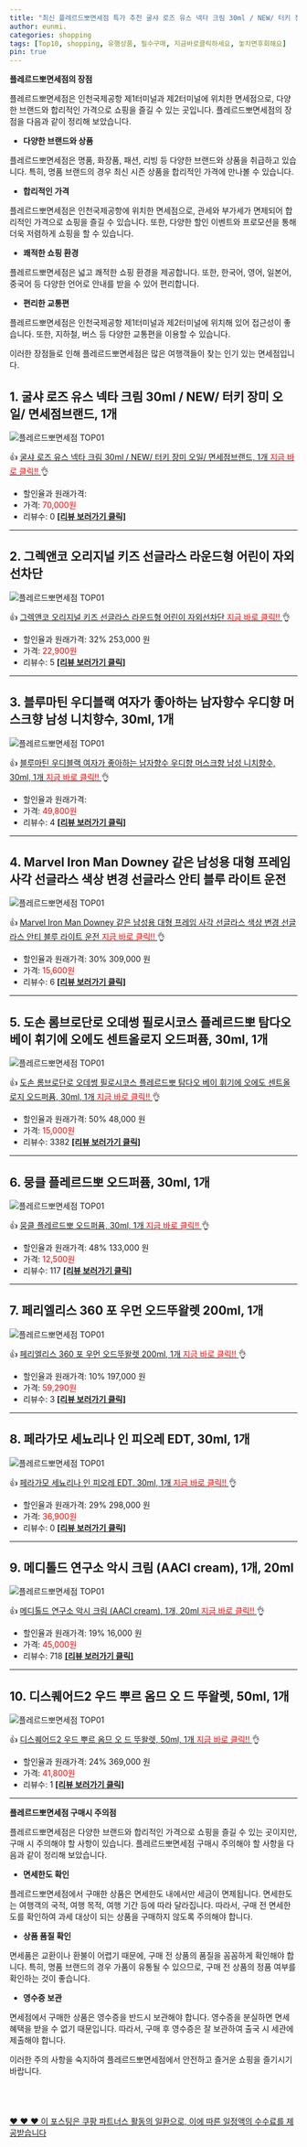 ```yaml
---
title: "최신 플레르드뽀면세점 특가 추천 굴샤 로즈 유스 넥타 크림 30ml / NEW/ 터키 장미 오일/ 면세점브랜드, 1개 비교 장점"
author: eunmi.
categories: shopping
tags: [Top10, shopping, 유행상품, 필수구매, 지금바로클릭하세요, 놓치면후회해요]
pin: true
---
```

**플레르드뽀면세점의 장점**

플레르드뽀면세점은 인천국제공항 제1터미널과 제2터미널에 위치한 면세점으로, 다양한 브랜드와 합리적인 가격으로 쇼핑을 즐길 수 있는 곳입니다. 플레르드뽀면세점의 장점을 다음과 같이 정리해 보았습니다.

* **다양한 브랜드와 상품**

플레르드뽀면세점은 명품, 화장품, 패션, 리빙 등 다양한 브랜드와 상품을 취급하고 있습니다. 특히, 명품 브랜드의 경우 최신 시즌 상품을 합리적인 가격에 만나볼 수 있습니다.

* **합리적인 가격**

플레르드뽀면세점은 인천국제공항에 위치한 면세점으로, 관세와 부가세가 면제되어 합리적인 가격으로 쇼핑을 즐길 수 있습니다. 또한, 다양한 할인 이벤트와 프로모션을 통해 더욱 저렴하게 쇼핑을 할 수 있습니다.

* **쾌적한 쇼핑 환경**

플레르드뽀면세점은 넓고 쾌적한 쇼핑 환경을 제공합니다. 또한, 한국어, 영어, 일본어, 중국어 등 다양한 언어로 안내를 받을 수 있어 편리합니다.

* **편리한 교통편**

플레르드뽀면세점은 인천국제공항 제1터미널과 제2터미널에 위치해 있어 접근성이 좋습니다. 또한, 지하철, 버스 등 다양한 교통편을 이용할 수 있습니다.

이러한 장점들로 인해 플레르드뽀면세점은 많은 여행객들이 찾는 인기 있는 면세점입니다.

   

## 1. 굴샤 로즈 유스 넥타 크림 30ml / NEW/ 터키 장미 오일/ 면세점브랜드, 1개

![플레르드뽀면세점 TOP01](https://thumbnail6.coupangcdn.com/thumbnails/remote/230x230ex/image/vendor_inventory/b6be/3f41ef7512a4e406e8e28a5b292ded5ec9124530db33f28befae8596642b.jpg)


👍 [굴샤 로즈 유스 넥타 크림 30ml / NEW/ 터키 장미 오일/ 면세점브랜드, 1개 <font color=red> 지금 바로 클릭!! </font> ](https://link.coupang.com/re/AFFSDP?lptag=AF3617701&subid=GithubCoopas&pageKey=7665555266&traceid=V0-153&itemId=20433872375&vendorItemId=82839021373) 👌 


- 할인율과 원래가격: 
- 가격: <span style='color:red'>70,000원</span>
- 리뷰수: 0  [**[리뷰 보러가기 클릭]**](https://link.coupang.com/re/AFFSDP?lptag=AF3617701&subid=GithubCoopas&pageKey=7665555266&traceid=V0-153&itemId=20433872375&vendorItemId=82839021373)

---


   

## 2. 그렉앤코 오리지널 키즈 선글라스 라운드형 어린이 자외선차단

![플레르드뽀면세점 TOP01](https://thumbnail9.coupangcdn.com/thumbnails/remote/230x230ex/image/vendor_inventory/a1c2/395a58a44680ab2047844715d9de13ead2a680afe8ceeb439283cf6e5e79.jpeg)


👍 [그렉앤코 오리지널 키즈 선글라스 라운드형 어린이 자외선차단 <font color=red> 지금 바로 클릭!! </font> ](https://link.coupang.com/re/AFFSDP?lptag=AF3617701&subid=GithubCoopas&pageKey=6669357152&traceid=V0-153&itemId=15338921307&vendorItemId=82559191623) 👌 


- 할인율과 원래가격: 32%  253,000   원
- 가격: <span style='color:red'>22,900원</span>
- 리뷰수: 5  [**[리뷰 보러가기 클릭]**](https://link.coupang.com/re/AFFSDP?lptag=AF3617701&subid=GithubCoopas&pageKey=6669357152&traceid=V0-153&itemId=15338921307&vendorItemId=82559191623)

---


   

## 3. 블루마틴 우디블랙 여자가 좋아하는 남자향수 우디향 머스크향 남성 니치향수, 30ml, 1개

![플레르드뽀면세점 TOP01](https://thumbnail9.coupangcdn.com/thumbnails/remote/230x230ex/image/vendor_inventory/427a/b36bd4cd0fe37a4d46bc37288a41ea940cd863f86aa4cc6c9b2e4ee9b5d7.jpg)


👍 [블루마틴 우디블랙 여자가 좋아하는 남자향수 우디향 머스크향 남성 니치향수, 30ml, 1개 <font color=red> 지금 바로 클릭!! </font> ](https://link.coupang.com/re/AFFSDP?lptag=AF3617701&subid=GithubCoopas&pageKey=7308240001&traceid=V0-153&itemId=18717001228&vendorItemId=86281339766) 👌 


- 할인율과 원래가격: 
- 가격: <span style='color:red'>49,800원</span>
- 리뷰수: 4  [**[리뷰 보러가기 클릭]**](https://link.coupang.com/re/AFFSDP?lptag=AF3617701&subid=GithubCoopas&pageKey=7308240001&traceid=V0-153&itemId=18717001228&vendorItemId=86281339766)

---


   

## 4. Marvel Iron Man Downey 같은 남성용 대형 프레임 사각 선글라스 색상 변경 선글라스 안티 블루 라이트 운전

![플레르드뽀면세점 TOP01](https://thumbnail7.coupangcdn.com/thumbnails/remote/230x230ex/image/vendor_inventory/542a/0875640c542c363c03faecf0169af36a2cb6a44dd8b502dd0e9c20182981.jpg)


👍 [Marvel Iron Man Downey 같은 남성용 대형 프레임 사각 선글라스 색상 변경 선글라스 안티 블루 라이트 운전 <font color=red> 지금 바로 클릭!! </font> ](https://link.coupang.com/re/AFFSDP?lptag=AF3617701&subid=GithubCoopas&pageKey=6404851031&traceid=V0-153&itemId=13709773225&vendorItemId=81976862443) 👌 


- 할인율과 원래가격: 30%  309,000   원
- 가격: <span style='color:red'>15,600원</span>
- 리뷰수: 6  [**[리뷰 보러가기 클릭]**](https://link.coupang.com/re/AFFSDP?lptag=AF3617701&subid=GithubCoopas&pageKey=6404851031&traceid=V0-153&itemId=13709773225&vendorItemId=81976862443)

---


   

## 5. 도손 롬브로단로 오데썽 필로시코스 플레르드뽀 탐다오 베이 휘기에 오에도 센트올로지 오드퍼퓸, 30ml, 1개

![플레르드뽀면세점 TOP01](https://thumbnail6.coupangcdn.com/thumbnails/remote/230x230ex/image/vendor_inventory/fd52/4da13c04045bf20ca12d16be806fde4ecb1eed13d0b33cb34df19dd26d2b.jpg)


👍 [도손 롬브로단로 오데썽 필로시코스 플레르드뽀 탐다오 베이 휘기에 오에도 센트올로지 오드퍼퓸, 30ml, 1개 <font color=red> 지금 바로 클릭!! </font> ](https://link.coupang.com/re/AFFSDP?lptag=AF3617701&subid=GithubCoopas&pageKey=2030297105&traceid=V0-153&itemId=3452576213&vendorItemId=71438971332) 👌 


- 할인율과 원래가격: 50%  48,000   원
- 가격: <span style='color:red'>15,000원</span>
- 리뷰수: 3382  [**[리뷰 보러가기 클릭]**](https://link.coupang.com/re/AFFSDP?lptag=AF3617701&subid=GithubCoopas&pageKey=2030297105&traceid=V0-153&itemId=3452576213&vendorItemId=71438971332)

---


   

## 6. 뭉클 플레르드뽀 오드퍼퓸, 30ml, 1개

![플레르드뽀면세점 TOP01](https://thumbnail9.coupangcdn.com/thumbnails/remote/230x230ex/image/retail/images/721591540039850-d70dd385-264e-4b65-9ad5-5ffbb1ab26cd.jpg)


👍 [뭉클 플레르드뽀 오드퍼퓸, 30ml, 1개 <font color=red> 지금 바로 클릭!! </font> ](https://link.coupang.com/re/AFFSDP?lptag=AF3617701&subid=GithubCoopas&pageKey=7166320431&traceid=V0-153&itemId=18045060085&vendorItemId=84837066055) 👌 


- 할인율과 원래가격: 48%  133,000   원
- 가격: <span style='color:red'>12,500원</span>
- 리뷰수: 117  [**[리뷰 보러가기 클릭]**](https://link.coupang.com/re/AFFSDP?lptag=AF3617701&subid=GithubCoopas&pageKey=7166320431&traceid=V0-153&itemId=18045060085&vendorItemId=84837066055)

---


   

## 7. 페리엘리스 360 포 우먼 오드뚜왈렛 200ml, 1개

![플레르드뽀면세점 TOP01](https://thumbnail7.coupangcdn.com/thumbnails/remote/230x230ex/image/vendor_inventory/b31d/4b94f29eddd92b699c441a4d9a57450f1d2ca15fce6d357c8e617faa1b24.jpg)


👍 [페리엘리스 360 포 우먼 오드뚜왈렛 200ml, 1개 <font color=red> 지금 바로 클릭!! </font> ](https://link.coupang.com/re/AFFSDP?lptag=AF3617701&subid=GithubCoopas&pageKey=7202426331&traceid=V0-153&itemId=18208705096&vendorItemId=85356877211) 👌 


- 할인율과 원래가격: 10%  197,000   원
- 가격: <span style='color:red'>59,290원</span>
- 리뷰수: 3  [**[리뷰 보러가기 클릭]**](https://link.coupang.com/re/AFFSDP?lptag=AF3617701&subid=GithubCoopas&pageKey=7202426331&traceid=V0-153&itemId=18208705096&vendorItemId=85356877211)

---


   

## 8. 페라가모 세뇨리나 인 피오레 EDT, 30ml, 1개

![플레르드뽀면세점 TOP01](https://thumbnail6.coupangcdn.com/thumbnails/remote/230x230ex/image/vendor_inventory/0060/6eab42a97c7e92a2db055c5bc857f5d62957d0af8c85e93ff3c74cc2bf4f.jpg)


👍 [페라가모 세뇨리나 인 피오레 EDT, 30ml, 1개 <font color=red> 지금 바로 클릭!! </font> ](https://link.coupang.com/re/AFFSDP?lptag=AF3617701&subid=GithubCoopas&pageKey=48797519&traceid=V0-153&itemId=172667021&vendorItemId=73371712033) 👌 


- 할인율과 원래가격: 29%  298,000   원
- 가격: <span style='color:red'>36,900원</span>
- 리뷰수: 0  [**[리뷰 보러가기 클릭]**](https://link.coupang.com/re/AFFSDP?lptag=AF3617701&subid=GithubCoopas&pageKey=48797519&traceid=V0-153&itemId=172667021&vendorItemId=73371712033)

---


   

## 9. 메디톨드 연구소 악시 크림 (AACI cream), 1개, 20ml

![플레르드뽀면세점 TOP01](https://thumbnail10.coupangcdn.com/thumbnails/remote/230x230ex/image/vendor_inventory/5225/d060cb06d124f0be41a47d646bc9d0d4f24cdd0987f9996c84d2aaf342eb.jpg)


👍 [메디톨드 연구소 악시 크림 (AACI cream), 1개, 20ml <font color=red> 지금 바로 클릭!! </font> ](https://link.coupang.com/re/AFFSDP?lptag=AF3617701&subid=GithubCoopas&pageKey=7470671262&traceid=V0-153&itemId=19493049972&vendorItemId=86602702066) 👌 


- 할인율과 원래가격: 19%  16,000   원
- 가격: <span style='color:red'>45,000원</span>
- 리뷰수: 718  [**[리뷰 보러가기 클릭]**](https://link.coupang.com/re/AFFSDP?lptag=AF3617701&subid=GithubCoopas&pageKey=7470671262&traceid=V0-153&itemId=19493049972&vendorItemId=86602702066)

---


   

## 10. 디스퀘어드2 우드 뿌르 옴므 오 드 뚜왈렛, 50ml, 1개

![플레르드뽀면세점 TOP01](https://thumbnail7.coupangcdn.com/thumbnails/remote/230x230ex/image/vendor_inventory/b810/08711bb7ff522524cab1693dfcf06f90d1098d4cb9673bb9b4cc3b570f7d.jpg)


👍 [디스퀘어드2 우드 뿌르 옴므 오 드 뚜왈렛, 50ml, 1개 <font color=red> 지금 바로 클릭!! </font> ](https://link.coupang.com/re/AFFSDP?lptag=AF3617701&subid=GithubCoopas&pageKey=1518561011&traceid=V0-153&itemId=2606403849&vendorItemId=75100928007) 👌 


- 할인율과 원래가격: 24%  369,000   원
- 가격: <span style='color:red'>41,800원</span>
- 리뷰수: 1  [**[리뷰 보러가기 클릭]**](https://link.coupang.com/re/AFFSDP?lptag=AF3617701&subid=GithubCoopas&pageKey=1518561011&traceid=V0-153&itemId=2606403849&vendorItemId=75100928007)

---
**플레르드뽀면세점 구매시 주의점**

플레르드뽀면세점은 다양한 브랜드와 합리적인 가격으로 쇼핑을 즐길 수 있는 곳이지만, 구매 시 주의해야 할 사항이 있습니다. 플레르드뽀면세점 구매시 주의해야 할 사항을 다음과 같이 정리해 보았습니다.

* **면세한도 확인**

플레르드뽀면세점에서 구매한 상품은 면세한도 내에서만 세금이 면제됩니다. 면세한도는 여행객의 국적, 여행 목적, 여행 기간 등에 따라 달라집니다. 따라서, 구매 전 면세한도를 확인하여 과세 대상이 되는 상품을 구매하지 않도록 주의해야 합니다.

* **상품 품질 확인**

면세품은 교환이나 환불이 어렵기 때문에, 구매 전 상품의 품질을 꼼꼼하게 확인해야 합니다. 특히, 명품 브랜드의 경우 가품이 유통될 수 있으므로, 구매 전 상품의 정품 여부를 확인하는 것이 좋습니다.

* **영수증 보관**

면세점에서 구매한 상품은 영수증을 반드시 보관해야 합니다. 영수증을 분실하면 면세 혜택을 받을 수 없기 때문입니다. 따라서, 구매 후 영수증은 잘 보관하여 출국 시 세관에 제출해야 합니다.

이러한 주의 사항을 숙지하여 플레르드뽀면세점에서 안전하고 즐거운 쇼핑을 즐기시기 바랍니다.<br><br><br><br><br> [ ❤ ❤ ❤ 이 포스팅은 쿠팡 파트너스 활동의 일환으로, 이에 따른 일정액의 수수료를 제공받습니다](https://link.coupang.com/a/bcEFyh)